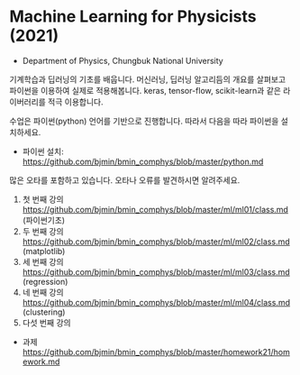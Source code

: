# Machine Learning for Physicists (2021)

* Department of Physics, Chungbuk National University

기계학습과 딥러닝의 기초를 배웁니다. 머신러닝, 딥러닝 알고리듬의 개요를 살펴보고 파이썬을 이용하여 실제로 적용해봅니다. 
keras, tensor-flow, scikit-learn과 같은 라이버러리를 적극 이용합니다.

수업은 파이썬(python) 언어를 기반으로 진행합니다. 따라서 다음을 따라 파이썬을 설치하세요.  
* 파이썬 설치: https://github.com/bjmin/bmin_comphys/blob/master/python.md 

많은 오타를 포함하고 있습니다. 오타나 오류를 발견하시면 알려주세요.
1. 첫 번째 강의 https://github.com/bjmin/bmin_comphys/blob/master/ml/ml01/class.md (파이썬기초)
2. 두 번째 강의 https://github.com/bjmin/bmin_comphys/blob/master/ml/ml02/class.md (matplotlib)
3. 세 번째 강의 https://github.com/bjmin/bmin_comphys/blob/master/ml/ml03/class.md (regression)
4. 네 번째 강의 https://github.com/bjmin/bmin_comphys/blob/master/ml/ml04/class.md (clustering)
5. 다섯 번째 강의 

* 과제 https://github.com/bjmin/bmin_comphys/blob/master/homework21/homework.md 
